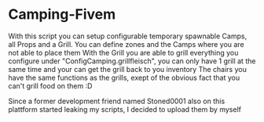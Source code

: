 # Camping-Fivem
With this script you can setup configurable temporary spawnable Camps, all Props and a Grill. You can define zones and the Camps where you are not able to place them
With the Grill you are able to grill everything you configure under "ConfigCamping.grillfleisch", you can only have 1 grill at the same time and your can get the grill back to you inventory
The chairs you have the same functions as the grills, exept of the obvious fact that you can't grill food on them :D

Since a former development friend named Stoned0001 also on this plattform started leaking my scripts, I decided to upload them by myself
